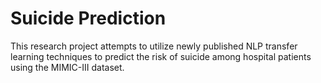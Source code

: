 # Suicide Prediction

This research project attempts to utilize newly published NLP transfer learning techniques to predict the risk of suicide among hospital patients using the MIMIC-III dataset.
